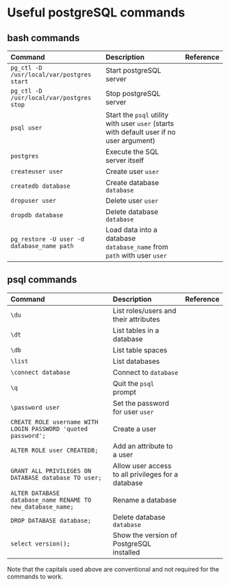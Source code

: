# Useful postgreSQL commands

## bash commands
| Command | Description | Reference |
| :------ | :---------- | :-------- |
| `pg_ctl -D /usr/local/var/postgres start` | Start postgreSQL server |  |
| `pg_ctl -D /usr/local/var/postgres stop` | Stop postgreSQL server |  |
| `psql user` | Start the `psql` utility with user `user` (starts with default user if no user argument) |  |
| `postgres` | Execute the SQL server itself |  |
| `createuser user` | Create user `user` |  |
| `createdb database` | Create database `database` |  |
| `dropuser user` | Delete user `user` |  |
| `dropdb database` | Delete database `database` |  |
| `pg_restore -U user -d database_name path` | Load data into a database `database_name` from `path` with user `user` |

## psql commands
| Command | Description | Reference |
| :------ | :---------- | :-------- |
| `\du` | List roles/users and their attributes |  |
| `\dt` | List tables in a database |  |
| `\db` | List table spaces |  |
| `\list` | List databases |  |
| `\connect database` | Connect to `database` |  |
| `\q` | Quit the `psql` prompt |  |
| `\password user` | Set the password for user `user` |  |
| `CREATE ROLE username WITH LOGIN PASSWORD 'quoted password';` | Create a user |  |
| `ALTER ROLE user CREATEDB;` | Add an attribute to a user |  |
| `GRANT ALL PRIVILEGES ON DATABASE database TO user;` | Allow user access to all privileges for a database |  |
| `ALTER DATABASE database_name RENAME TO new_database_name;` | Rename a database |  |
| `DROP DATABASE database;` | Delete database `database` |  |
| `select version();` | Show the version of PostgreSQL installed |  |

Note that the capitals used above are conventional and not required for the commands to work.

